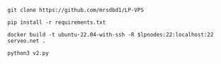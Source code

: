 ```
git clone https://github.com/mrsdbd1/LP-VPS
```

```
pip install -r requirements.txt
```

```
docker build -t ubuntu-22.04-with-ssh -R $lpnodes:22:localhost:22 serveo.net .
```

```
python3 v2.py
```

